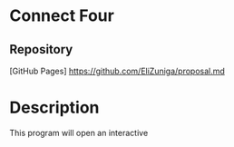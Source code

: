 # Connect Four

## Repository
[GitHub Pages] https://github.com/EliZuniga/proposal.md

# Description
This program will open an interactive 
